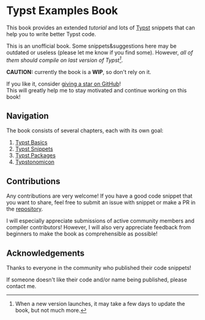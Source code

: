 # Typst Examples Book

This book provides an extended _tutorial_ and lots of [Typst](https://github.com/typst/typst) snippets that can help you to write better Typst code.

This is an unofficial book. Some snippets&suggestions here may be outdated or useless (please let me know if you find some). However, _all of them should compile on last version of Typst[^1]_.

**CAUTION:** currently the book is a **WIP**, so don't rely on it.

If you like it, consider [giving a star on GitHub](https://github.com/sitandr/typst-examples-book)!\
This will greatly help me to stay motivated and continue working on this book!

## Navigation

The book consists of several chapters, each with its own goal:

1. [Typst Basics](./basics/README.md)
2. [Typst Snippets](./snippets/index.md)
3. [Typst Packages](./packages/README.md)
4. [Typstonomicon](./typstonomicon/index.md)

## Contributions

Any contributions are very welcome! If you have a good code snippet that you want to share, feel free to submit an issue with snippet or make a PR in the [repository](https://github.com/sitandr/typst-examples-book).

I will especially appreciate submissions of active community members and compiler contributors!
However, I will also very appreciate feedback from beginners to make the book as comprehensible as possible!

## Acknowledgements

Thanks to everyone in the community who published their code snippets!

If someone doesn't like their code and/or name being published, please contact me.

[^1]: When a new version launches, it may take a few days to update the book, but not much more.
